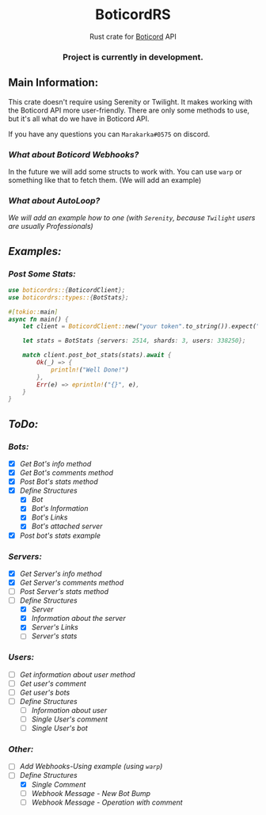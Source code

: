 <h1 align="center">BoticordRS</h1>

<p align="center">Rust crate for <a href="https://boticord.top/">Boticord</a> API</p>

<h3 align="center">
Project is currently in development.
</h3>

<h2>Main Information: </h2>

This crate doesn't require using Serenity or Twilight. It makes working with the Boticord API more user-friendly.
There are only some methods to use, but it's all what do we have in Boticord API.

If you have any questions you can `Marakarka#0575` on discord.

<h3><em>What about Boticord Webhooks?</em></h3>

In the future we will add some structs to work with. You can use `warp` or something like that to fetch them. (We will add an example)

<h3><em>What about AutoLoop?</e></h3>

We will add an example how to one (with `Serenity`, because `Twilight` users are usually Professionals)

<h2>Examples: </h2>

<h3>Post Some Stats: </h3>

```rs
use boticordrs::{BoticordClient};
use boticordrs::types::{BotStats};

#[tokio::main]
async fn main() {
    let client = BoticordClient::new("your token".to_string()).expect("failed client");

    let stats = BotStats {servers: 2514, shards: 3, users: 338250};

    match client.post_bot_stats(stats).await {
        Ok(_) => {
            println!("Well Done!")
        },
        Err(e) => eprintln!("{}", e),
    }
}
```

<h2>ToDo: </h2>

<h3>Bots: </h3>

* [x] Get Bot's info method
* [x] Get Bot's comments method
* [x] Post Bot's stats method
* [x] Define Structures
  * [x] Bot
  * [x] Bot's Information
  * [x] Bot's Links
  * [x] Bot's attached server
* [x] Post bot's stats example

<h3>Servers: </h3>

* [x] Get Server's info method
* [x] Get Server's comments method
* [ ] Post Server's stats method
* [ ] Define Structures
    * [x] Server
    * [x] Information about the server
    * [x] Server's Links
    * [ ] Server's stats

<h3>Users: </h3>

* [ ] Get information about user method
* [ ] Get user's comment
* [ ] Get user's bots
* [ ] Define Structures
    * [ ] Information about user
    * [ ] Single User's comment
    * [ ] Single User's bot

<h3>Other: </h3>

* [ ] Add Webhooks-Using example (using `warp`)
* [ ] Define Structures
    * [x] Single Comment
    * [ ] Webhook Message - New Bot Bump
    * [ ] Webhook Message - Operation with comment